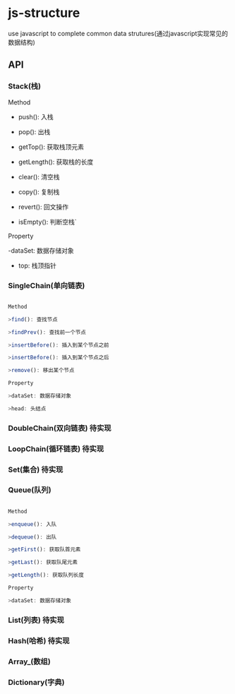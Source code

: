 js-structure
==============

 use javascript to complete common data strutures(通过javascript实现常见的数据结构)


## API

### Stack(栈)

Method


- push(): 入栈

- pop(): 出栈

- getTop(): 获取栈顶元素

- getLength(): 获取栈的长度

- clear(): 清空栈

- copy(): 复制栈

- revert(): 回文操作

- isEmpty(): 判断空栈`

Property

-dataSet: 数据存储对象

- top: 栈顶指针

### SingleChain(单向链表)

``` javascript

Method

>find(): 查找节点

>findPrev(): 查找前一个节点

>insertBefore(): 插入到某个节点之前

>insertBefore(): 插入到某个节点之后

>remove(): 移出某个节点

Property

>dataSet: 数据存储对象

>head: 头结点

```
### DoubleChain(双向链表) 待实现

### LoopChain(循环链表) 待实现


### Set(集合) 待实现

### Queue(队列)

``` javascript

Method

>enqueue(): 入队

>dequeue(): 出队

>getFirst(): 获取队首元素

>getLast(): 获取队尾元素

>getLength(): 获取队列长度

Property

>dataSet: 数据存储对象

```

### List(列表) 待实现

### Hash(哈希) 待实现

### Array_(数组)

### Dictionary(字典)
